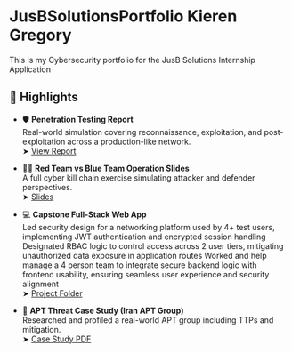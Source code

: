 # JusBSolutionsPortfolio Kieren Gregory
This is my Cybersecurity portfolio for the JusB Solutions Internship Application


## 🔐 Highlights

- 🛡️ **Penetration Testing Report**  
  Real-world simulation covering reconnaissance, exploitation, and post-exploitation across a production-like network.  
  ➤ [View Report](./reports/pentest_report.pdf)

- 🔴🔵 **Red Team vs Blue Team Operation Slides**  
  A full cyber kill chain exercise simulating attacker and defender perspectives.  
  ➤ [Slides](./reports/red_blue_team_slides.pdf)

- 💻 **Capstone Full-Stack Web App**  
Led security design for a networking platform used by 4+ test users, implementing JWT authentication and encrypted 
session handling Designated RBAC logic to control access across 2 user tiers, mitigating unauthorized data exposure in application routes
Worked and help manage a 4 person team to integrate secure backend logic with frontend usability, ensuring seamless user experience and 
security alignment  
  ➤ [Project Folder](https://github.com/kgregory2023/UniConnectWebApp-Capstone-University-Projects)

- 🧠 **APT Threat Case Study (Iran APT Group)**  
  Researched and profiled a real-world APT group including TTPs and mitigation.  
  ➤ [Case Study PDF](./reports/apt_case_study.pdf)
